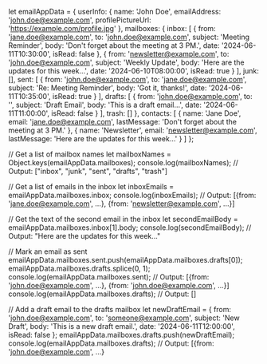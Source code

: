 let emailAppData = {
    userInfo: {
        name: 'John Doe',
        emailAddress: 'john.doe@example.com',
        profilePictureUrl: 'https://example.com/profile.jpg'
    },
    mailboxes: {
        inbox: [
            {
                from: 'jane.doe@example.com',
                to: 'john.doe@example.com',
                subject: 'Meeting Reminder',
                body: 'Don\'t forget about the meeting at 3 PM.',
                date: '2024-06-11T10:30:00',
                isRead: false
            },
            {
                from: 'newsletter@example.com',
                to: 'john.doe@example.com',
                subject: 'Weekly Update',
                body: 'Here are the updates for this week...',
                date: '2024-06-10T08:00:00',
                isRead: true
            }
        ],
        junk: [],
        sent: [
            {
                from: 'john.doe@example.com',
                to: 'jane.doe@example.com',
                subject: 'Re: Meeting Reminder',
                body: 'Got it, thanks!',
                date: '2024-06-11T10:35:00',
                isRead: true
            }
        ],
        drafts: [
            {
                from: 'john.doe@example.com',
                to: '',
                subject: 'Draft Email',
                body: 'This is a draft email...',
                date: '2024-06-11T11:00:00',
                isRead: false
            }
        ],
        trash: []
    },
    contacts: [
        {
            name: 'Jane Doe',
            email: 'jane.doe@example.com',
            lastMessage: 'Don\'t forget about the meeting at 3 PM.'
        },
        {
            name: 'Newsletter',
            email: 'newsletter@example.com',
            lastMessage: 'Here are the updates for this week...'
        }
    ]
};

// Get a list of mailbox names
let mailboxNames = Object.keys(emailAppData.mailboxes);
console.log(mailboxNames); // Output: ["inbox", "junk", "sent", "drafts", "trash"]

// Get a list of emails in the inbox
let inboxEmails = emailAppData.mailboxes.inbox;
console.log(inboxEmails); // Output: [{from: 'jane.doe@example.com', ...}, {from: 'newsletter@example.com', ...}]

// Get the text of the second email in the inbox
let secondEmailBody = emailAppData.mailboxes.inbox[1].body;
console.log(secondEmailBody); // Output: "Here are the updates for this week..."

// Mark an email as sent
emailAppData.mailboxes.sent.push(emailAppData.mailboxes.drafts[0]);
emailAppData.mailboxes.drafts.splice(0, 1);
console.log(emailAppData.mailboxes.sent); // Output: [{from: 'john.doe@example.com', ...}, {from: 'john.doe@example.com', ...}]
console.log(emailAppData.mailboxes.drafts); // Output: []

// Add a draft email to the drafts mailbox
let newDraftEmail = {
    from: 'john.doe@example.com',
    to: 'someone@example.com',
    subject: 'New Draft',
    body: 'This is a new draft email.',
    date: '2024-06-11T12:00:00',
    isRead: false
};
emailAppData.mailboxes.drafts.push(newDraftEmail);
console.log(emailAppData.mailboxes.drafts); // Output: [{from: 'john.doe@example.com', ...}
